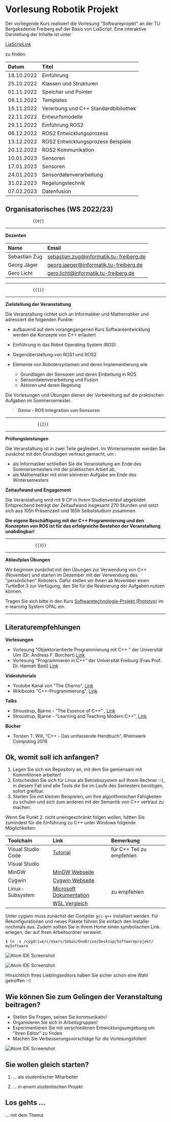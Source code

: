 <!--

author:   Sebastian Zug & Georg Jäger
email:    sebastian.zug@informatik.tu-freiberg.de & Georg.Jaeger@informatik.tu-freiberg.de
version:  0.0.2
language: de
narrator: Deutsch Female

import: https://raw.githubusercontent.com/LiaTemplates/Rextester/master/README.md

-->

# Vorlesung Robotik Projekt

Der vorliegende Kurs realisiert die Vorlesung "Softwareprojekt" an der TU Bergakademie
Freiberg auf der Basis von LiaScript. Eine interaktive Darstellung der Inhalte ist unter

[LiaScripLink](https://liascript.github.io/course/?https://raw.githubusercontent.com/SebastianZug/SoftwareprojektRobotik/master/README.md#1)

zu finden.

| Datum      | Titel                                |
|:---------- |:------------------------------------ |
| 18.10.2022 | Einführung                           |
| 25.10.2022 | Klassen und Strukturen               |
| 01.11.2022 | Speicher und Pointer                 |
| 08.11.2022 | Templates                            |
| 15.11.2022 | Vererbung und C++ Standardbibliothek |
| 22.11.2022 | Entwurfsmodelle                      |
| 29.11.2022 | Einführung ROS2                      |
| 06.12.2022 | ROS2 Entwicklungsprozess             |
| 13.12.2022 | ROS2 Entwicklungsprozess Beispiele   |
| 20.12.2022 | ROS2 Kommunikation                   |
| 10.01.2023 | Sensoren                             |
| 17.01.2023 | Sensoren                             |
| 24.01.2023 | Sensordatenverarbeitung              |
| 31.02.2023 | Regelungstechnik                     |
| 07.02.2023 | Datenfusion                          |

## Organisatorisches (WS 2022/23)

                {{0}}
********************************************************************************

**Dozenten**

| Name          | Email                                   |
|:--------------|:----------------------------------------|
| Sebastian Zug | sebastian.zug@informatik.tu-freiberg.de |
| Georg Jäger   | georg.jaeger@informatik.tu-freiberg.de  |
| Gero Licht    | gero.licht@informatik.tu-freiberg.de    |


********************************************************************************

                {{1}}
********************************************************************************

**Zielstellung der Veranstaltung**

Die
Veranstaltung richtet sich an Informatiker und Mathematiker und adressiert die folgenden Punkte:

+ aufbauend auf dem vorangegangenen Kurs Softwareentwicklung werden die Konzepte von C++ erläutert
+ Einführung in das Robot Operating System (ROS)
+ Gegenüberstellung von ROS1 und ROS2
+ Elemente von Robotersystemen und deren Implementierung wie

  + Grundlagen der Sensoren und deren Einbettung in ROS
  + Sensordatenverarbeitung und Fusion
  + Aktoren und deren Regelung

Die Vorlesungen und Übungen dienen der Vorbereitung auf die praktischen Aufgaben im Sommersemester.

> **Demo - ROS Integration von Sensoren**

********************************************************************************

                  {{2}}
********************************************************************************

**Prüfungsleistungen**

Die Veranstaltung ist in zwei Teile gegliedert. Im Wintersemester werden Sie
zunächst mit den Grundlagen vertraut gemacht, um :

* als Informatiker schließen Sie die Veranstaltung am Ende des Sommersemesters mit der praktischen Arbeit ab,
* als Mathematiker mit einer kleineren Aufgabe am Ende des Wintersemesters

**Zeitaufwand und Engagement**

Die Veranstaltung wird mit 9 CP in Ihrem Studienverlauf abgebildet. Entsprechend beträgt der Zeitaufwand insgesamt 270 Stunden und setzt sich aus 105h Präsenzzeit und 165h Selbststudium zusammen.

**Die eigene Beschäftigung mit der C++ Programmierung und den Konzepten von ROS ist für das erfolgreiche Bestehen der Veranstaltung unabdingbar!**

********************************************************************************

                 {{3}}
********************************************************************************

**Ablaufplan Übungen**

Wir beginnen zunächst mit den Übungen zur Verwendung von C++ (November) und starten im Dezember mit der Verwendung des "persönlichen" Roboters. Dafür 
stellen wir Ihnen ab November einen TurtleBot 3 zur Verfügung, den Sie für die Realsierung der Aufgaben nutzen können.

Tragen Sie sich bitte in den Kurs [Softwaretechnologie-Projekt (Prototyp)](https://bildungsportal.sachsen.de/opal/auth/RepositoryEntry/18593513489/CourseNode/98504809493283) im e-learning System OPAL ein.

********************************************************************************

## Literaturempfehlungen

**Vorlesungen**

+ Vorlesung "Objektorientierte Programmierung mit C++ " der Universität Ulm (Dr. Andreas F. Borchert) [Link](https://www.uni-ulm.de/mawi/mawi-numerik/lehrenumerik/vergangene-semester/sommersemester-2018/vorlesung-objektorientierte-programmierung-mit-c/)
+ Vorlesung "Programmieren in C++" der Universität Freiburg (Frau Prof. Dr. Hannah Bast) [Link](https://ad-wiki.informatik.uni-freiburg.de/teaching/ProgrammierenCplusplusSS2018)

**Videotutorials**

+ Youtube Kanal von "The Cherno", [Link](https://www.youtube.com/playlist?list=PLlrATfBNZ98dudnM48yfGUldqGD0S4FFb)
+ Wikibooks "C++-Programmierung", [Link](https://de.wikibooks.org/wiki/C%2B%2B-Programmierung/_Inhaltsverzeichnis)

**Talks**

+ Stroustrup, Bjarne - "The Essence of C++" , [Link](https://www.youtube.com/watch?v=86xWVb4XIyE)
+ Stroustrup, Bjarne - "Learning and Teaching Modern C++", [Link](https://www.youtube.com/watch?v=fX2W3nNjJIo)

**Bücher**

+ Torsten T. Will, "C++ - Das umfassende Handbuch", Rheinwerk Computing 2019

## Ok, womit soll ich anfangen?

1. Legen Sie sich ein Repository an, mit dem Sie gemiensam mit Kommilitonen arbeiten!
2. Entscheiden Sie sich für Linux als Betriebssystem auf Ihrem Rechner :-), in diesem Fall sind alle Tools die Sie im Laufe des Semesters benötigen, sofort greifbar.
3. Starten Sie mit kleinen Beispielen, um Ihre algorithmischen Fähigkeiten zu schulen und sich zum anderen mit der Semantik von C++ vertraut zu machen.

Wenn Sie Punkt 2. nicht uneingeschränkt folgen wollen, hätten Sie zumindest für die Einführung zu C++ unter Windows folgende Möglichkeiten:

| Toolchain          | Link                                                                                  | Bemerkung                 |
|:------------------ |:------------------------------------------------------------------------------------- |:------------------------- |
| Visual Studio Code | [Tutorial](https://code.visualstudio.com/docs/languages/cpp)                          | für C++ Teil zu empfehlen |
| Visual Studio      |                                                                                       |                           |
| MinGW              | [MinGW Webseite](http://www.mingw.org/)                                               |                           |
| Cygwin             | [Cygwin Webseite](https://cygwin.com/)                                                |                           |
| Linux-Subsystem    | [Microsoft Dokumentation](https://docs.microsoft.com/de-de/windows/wsl/install-win10) | zu empfehlen              |
|                    | [WSL Vergleich](https://docs.microsoft.com/de-de/windows/wsl/install-win10)           |                           |

Unter cygwin muss zunächst der Compiler `gcc-g++` installiert werden. Für Rekonfigurationen und neues Pakete führen Sie einfach den Installer nochmals aus. Zudem sollten Sie in Ihrem Home einen symbolischen Link anlegen, der auf Ihren Arbeitsordner verweist.

```
$ ln -s /cygdrive/c/Users/Sebas/OneDrive/Desktop/Softwareprojekt/ mySoftware
```

![Atom IDE Screenshot](./image/00_Einfuehrung/CygwinConfiguration.png)<!-- width="100%" -->

![Atom IDE Screenshot](./image/00_Einfuehrung/ScreenshotCygwinConfiguration.png)<!-- width="100%" -->


Hinsichtlich Ihres Lieblingseditors haben Sie sicher schon eine Wahl getroffen :-)

## Wie können Sie zum Gelingen der Veranstaltung beitragen?

* Stellen Sie Fragen, seinen Sie kommunikativ!
* Organisieren Sie sich in Arbeitsgruppen!
* Experimentieren Sie mit verschiedenen Entwicklungsumgebung um "Ihren Editor" zu finden
* Machen Sie Verbesserungsvorschläge für die Vorlesungsfolien!

![Atom IDE Screenshot](./image/00_Einfuehrung/LiaScriptAtomScreenShot.png)<!-- width="100%" -->

## Sie wollen gleich starten?

1. ... als studentischer Mitarbeiter

2. ... in einem studentischen Projekt

## Los gehts ...

... mit dem Thema
